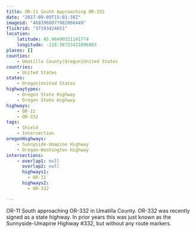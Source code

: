 ```yaml
---
title: OR-11 South Approaching OR-332
date: "2017-09-09T15:01:38Z"
imageid: "4683968077982066449"
flickrid: "37193424651"
location:
    latitude: 45.96490321141774
    longitude: -118.38723421096803
places: []
counties:
    - Umatilla County|Oregon|United States
countries:
    - United States
states:
    - Oregon|United States
highwaytypes:
    - Oregon State Highway
    - Oregon State Highway
highways:
    - OR-11
    - OR-332
tags:
    - Shield
    - Intersection
oregonHighways:
    - Sunnyside-Umapine Highway
    - Oregon-Washington Highway
intersections:
    - overlap1: null
      overlap2: null
      highways1:
        - OR-11
      highways2:
        - OR-332

---
```

OR-11 South approaching OR-332 in Umatilla County.  OR-332 was recently signed as a state highway.  In prior years this was just known as the Sunnyside-Umapine Highway #332, but without any route markers.